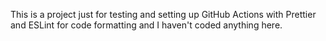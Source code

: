 This is a project just for testing and setting up GitHub Actions
with Prettier and ESLint for code formatting and I haven't coded anything here.
